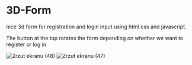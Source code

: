 # 3D-Form
 nice 3d form for registration and login input using html css and javascript.

The button at the top rotates the form depending on whether we want to register or log in

![Zrzut ekranu (48)](https://github.com/Sparrow-90/3D-Form/assets/124800004/706911c9-ab6f-4e75-8788-dbf77b087c81)
![Zrzut ekranu (47)](https://github.com/Sparrow-90/3D-Form/assets/124800004/54b734f6-86fa-44a7-b418-9ce99dbaa98d)
